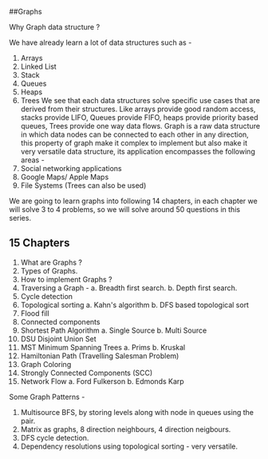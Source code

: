 ##Graphs

Why Graph data structure ?

We have already learn a lot of data structures such as -
1. Arrays
2. Linked List
3. Stack
4. Queues
5. Heaps
6. Trees
We see that each data structures solve specific use cases that are derived from their
structures. Like arrays provide good random access, stacks provide LIFO, Queues provide FIFO, heaps provide priority based queues, Trees provide one way data flows.
Graph is a raw data structure in which data nodes can be connected to each other in any
direction, this property of graph make it complex to implement but also make it very versatile data structure, its application encompasses the following areas -
1. Social networking applications
2. Google Maps/ Apple Maps
3. File Systems (Trees can also be used)

We are going to learn graphs into following 14 chapters, in each chapter we will solve 3 to 4 problems, so we will solve around 50 questions in this series.

## 15 Chapters
1. What are Graphs ?
2. Types of Graphs.
3. How to implement Graphs ?
4. Traversing a Graph - 
   a. Breadth first search.
   b. Depth first search.
5. Cycle detection
6. Topological sorting
  a. Kahn's algorithm
  b. DFS based topological sort
7. Flood fill 
8. Connected components
9. Shortest Path Algorithm
   a. Single Source
   b. Multi Source
10. DSU Disjoint Union Set
11. MST Minimum Spanning Trees
    a. Prims
    b. Kruskal
12. Hamiltonian Path (Travelling Salesman Problem)
13. Graph Coloring
14. Strongly Connected Components (SCC)
15. Network Flow
    a. Ford Fulkerson
    b. Edmonds Karp

Some Graph Patterns -
1. Multisource BFS, by storing levels along with node in queues using the pair.
2. Matrix as graphs, 8 direction neighbours, 4 direction neigbours.
3. DFS cycle detection.
4. Dependency resolutions using topological sorting - very versatile.

